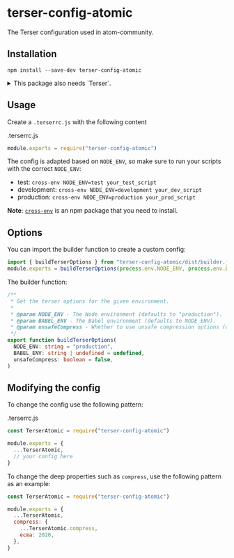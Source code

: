 # terser-config-atomic

The Terser configuration used in atom-community.

## Installation

```
npm install --save-dev terser-config-atomic
```

<details>
<summary>This package also needs `Terser`.</summary>

Either add the following to your `.npmrc` if using `pnpm` to hoist the Terser bundled with the config

```
public-hoist-pattern[]=*
```

Or install `terser` yourself in your `devDependencies`.

If using `npm`, the terser dependency is hoisted automatically.

If you use `Parcel` or `rullup-plugin-atomic`, `Terser` is already included.

</details>

## Usage

Create a `.terserrc.js` with the following content

.terserrc.js

```js
module.exports = require("terser-config-atomic")
```

The config is adapted based on `NODE_ENV`, so make sure to run your scripts with the correct `NODE_ENV`:

- test: `cross-env NODE_ENV=test your_test_script`
- development: `cross-env NODE_ENV=development your_dev_script`
- production: `cross-env NODE_ENV=production your_prod_script`

**Note**: [`cross-env`](https://www.npmjs.com/package/cross-env) is an npm package that you need to install.

## Options

You can import the builder function to create a custom config:

```ts
import { buildTerserOptions } from "terser-config-atomic/dist/builder.js"
module.exports = buildTerserOptions(process.env.NODE_ENV, process.env.BABEL_ENV)
```

The builder function:

```ts
/**
 * Get the terser options for the given environment.
 *
 * @param NODE_ENV - The Node environment (defaults to "production").
 * @param BABEL_ENV - The Babel environment (defaults to NODE_ENV).
 * @param unsafeCompress - Whether to use unsafe compression options (defaults to false).
 */
export function buildTerserOptions(
  NODE_ENV: string = "production",
  BABEL_ENV: string | undefined = undefined,
  unsafeCompress: boolean = false,
)
```

## Modifying the config

To change the config use the following pattern:

.terserrc.js

```js
const TerserAtomic = require("terser-config-atomic")

module.exports = {
  ...TerserAtomic,
  // your config here
}
```

To change the deep properties such as `compress`, use the following pattern as an example:

```js
const TerserAtomic = require("terser-config-atomic")

module.exports = {
  ...TerserAtomic,
  compress: {
    ...TerserAtomic.compress,
    ecma: 2020,
  },
}
```

